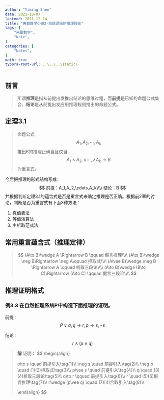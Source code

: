```yaml
---
author: "Yiming Shen"
date: 2021-10-07
lastmod: 2021-12-14
title: "离散数学CH03-命题逻辑的推理理论"
tags: [
    "离散数学",
    "Note",
]
categories: [
    "Notes",
]
math: true
typora-root-url: ..\..\..\static\
---
```


## 前言

> 所谓**推理**是指从前提出发推出结论的思维过程，而**前提**是已知的命题公式集合，**结论**是从前提出发应用推理规则推出的命题公式。

## 定理3.1

> 命题公式
> $$
> A_1,A_2,\cdots,A_k
> $$
> 推出B的推理正确当且仅当
> $$
> A_1\wedge A_2,\wedge \cdots,\wedge A_k \to B
> $$
> 为重言式。

今后把推理的形式结构写成:
$$
前提：A_1,A_2,\cdots,A_k\\\\
结论：B
$$
并根据判断定理3.1的蕴含式是否是重言式来确定推理是否正确。根据前2章的讨论，判断是否为重言式有下面3种方法：

1. 真值表法
2. 等值演算法
3. 主析取范式法

## 常用重言蕴含式（推理定律）

> $$
> (A\to B)\wedge A \Rightarrow B \qquad 假言推理\\\\
> (A\to B)\wedge \neg B\Rightarrow \neg A\qquad 拒取式\\\\
> (A\vee B)\wedge \neg B \Rightarrow A \qquad 析取三段论\\\\
> (A\to B)\wedge (B\to C)\Rightarrow (A\to C) \qquad 假言三段论\\\\
> $$

## 推理证明格式

### 例3.3 在自然推理系统P中构造下面推理的证明。

前提：$$P\vee q,q\to r,p\to s,\neg s$$

结论：$$r\wedge (p\vee q)$$

>**解** 证明：
>$$
>\begin{align}
>
>p\to s \quad 前提引入\tag{1}\\\\
>\neg s \quad 前提引入\tag{2}\\\\
>\neg p \quad  (1)(2)拒取式\tag{3}\\\\
>p\vee s \quad 前提引入\tag{4}\\\\
>q \quad (3)(4)析取三段论\tag{5}\\\\
>q\to r \qquad 前提引入\tag{6}\\\\
>r \quad (5)(6)假言推理\tag{7}\\\\
>r\wedge (p\vee q) \quad (7)(4)合取引入\tag{8}\\\\
>
>\end{align}
>$$
>
>

